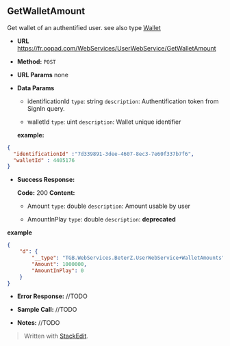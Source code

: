 **GetWalletAmount**
----
  Get wallet of an authentified user.
  see also type [Wallet](/Types/Wallet.md)
  
* **URL**
  https://fr.oopad.com/WebServices/UserWebService/GetWalletAmount

* **Method:**
   `POST`
  
*  **URL Params**
	none  
   
* **Data Params**
	- identificationId
		`type`: string
		`description`: Authentification token from SignIn query.

	- walletId
		`type`: uint
		`description`: Wallet unique identifier

	**example:**
```json
{
  "identificationId" :"7d339891-3dee-4607-8ec3-7e60f337b7f6",
  "walletId" : 4405176
}
```
	
  
* **Success Response:**

    **Code:** 200 
    **Content:** 

	- Amount
			`type`: double
			`description`: Amount usable by user
	
	- AmountInPlay
		`type`: double
		`description`: **deprecated**

**example**
```json
{
    "d": {
        "__type": "TGB.WebServices.BeterZ.UserWebService+WalletAmounts",
        "Amount": 1000000,
        "AmountInPlay": 0
    }
}
```
 
* **Error Response:**
//TODO

* **Sample Call:**
//TODO

* **Notes:**
//TODO

> Written with [StackEdit](https://stackedit.io/).